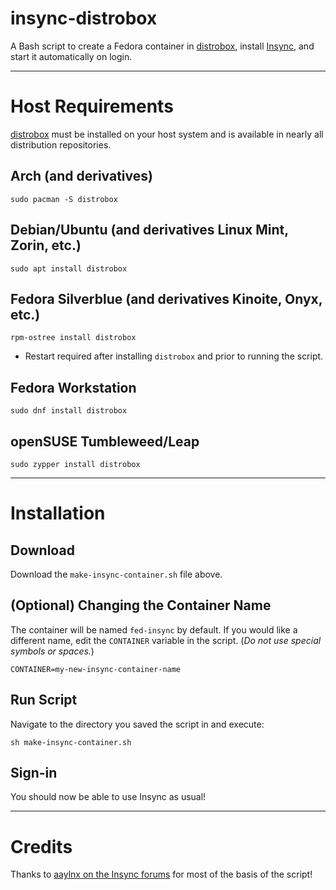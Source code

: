 # insync-distrobox
A Bash script to create a Fedora container in [distrobox](https://github.com/89luca89/distrobox), install [Insync](https://www.insynchq.com/), and start it automatically on login.

---
# Host Requirements
[distrobox](https://github.com/89luca89/distrobox) must be installed on your host system and is available in nearly all distribution repositories.

## Arch (and derivatives)
```
sudo pacman -S distrobox
```

## Debian/Ubuntu (and derivatives Linux Mint, Zorin, etc.)
```
sudo apt install distrobox
```

## Fedora Silverblue (and derivatives Kinoite, Onyx, etc.)
```
rpm-ostree install distrobox
```
* Restart required after installing `distrobox` and prior to running the script.

## Fedora Workstation
```
sudo dnf install distrobox
```

## openSUSE Tumbleweed/Leap
```
sudo zypper install distrobox
```

---
# Installation
## Download
Download the `make-insync-container.sh` file above.

## (Optional) Changing the Container Name
The container will be named `fed-insync` by default. If you would like a different name, edit the `CONTAINER` variable in the script. (*Do not use special symbols or spaces.*)
```
CONTAINER=my-new-insync-container-name
```

## Run Script
Navigate to the directory you saved the script in and execute:
```
sh make-insync-container.sh
```

## Sign-in
You should now be able to use Insync as usual!


---
# Credits
Thanks to [aaylnx on the Insync forums](https://forums.insynchq.com/t/insync-as-flatpak-linux/9615/87?u=ebits21) for most of the basis of the script!
